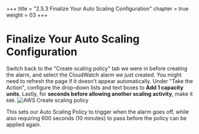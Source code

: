 +++
title = "2.5.3 Finalize Your Auto Scaling Configuration"
chapter = true
weight = 03
+++

# Finalize Your Auto Scaling Configuration

Switch back to the "Create scaling policy" tab we were in before creating the alarm, and select the CloudWatch alarm we just created. You might need to refresh the page if it doesn't appear automatically. Under "Take the Action", configure the drop-down lists and text boxes to **Add 1 capacity units**. 
Lastly, for **seconds before allowing another scaling activity**, make it `600`. 
![AWS Create scaling policy](/images/aws_create_scaling_policy.png)

This sets our Auto Scaling Policy to trigger when the alarm goes off, while also requiring 600 seconds (10 minutes) to pass before the policy can be applied again.



